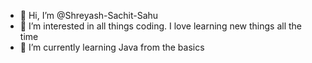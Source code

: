 - 👋 Hi, I’m @Shreyash-Sachit-Sahu
- 👀 I’m interested in all things coding. I love learning new things all the time
- 🌱 I’m currently learning Java from the basics

<!---
Shreyash-Sachit-Sahu/Shreyash-Sachit-Sahu is a ✨ special ✨ repository because its `README.md` (this file) appears on your GitHub profile.
You can click the Preview link to take a look at your changes.
--->
